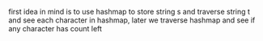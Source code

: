 first idea in mind is to use hashmap to store string s and traverse string t and see each character in hashmap, later we traverse hashmap and see if any character has count left